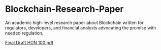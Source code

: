 # Blockchain-Research-Paper
An academic high-level research paper about Blockchain written for regulators, developers, and financial analysts advocating the promise with needed regulation.

[Final Draft HON 100.pdf](https://github.com/seankatauskas/Blockchain-Research-Paper/files/8693971/Final.Draft.HON.100.pdf)
